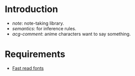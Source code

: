 # Introduction

- *note*: note-taking library.
- *semantics*: for inference rules.
- *acg-comment*: anime characters want to say something.

# Requirements
- [Fast read fonts](https://github.com/Born2Root/Fast-Font/blob/main/Fast_Serif.ttf)
